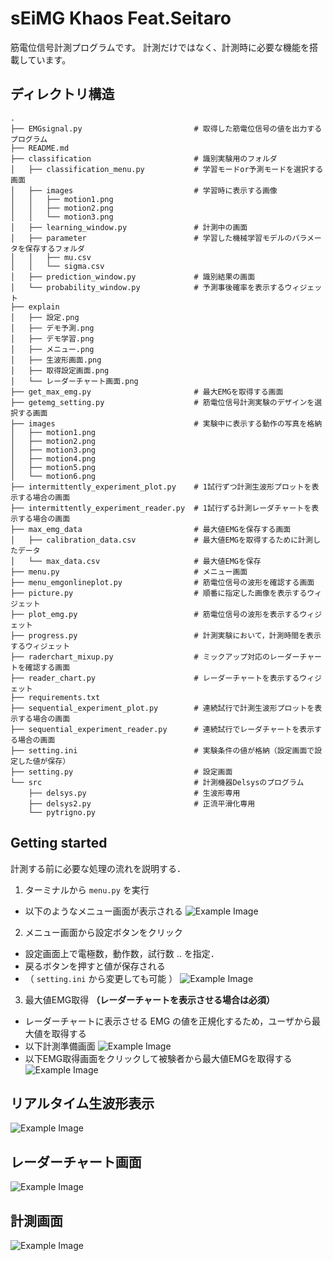 # sEiMG Khaos Feat.Seitaro

筋電位信号計測プログラムです。
計測だけではなく、計測時に必要な機能を搭載しています。

## ディレクトリ構造

```
.
├── EMGsignal.py                         # 取得した筋電位信号の値を出力するプログラム
├── README.md                 
├── classification                       # 識別実験用のフォルダ
│   ├── classification_menu.py           # 学習モードor予測モードを選択する画面
│   ├── images                           # 学習時に表示する画像 
│   │   ├── motion1.png
│   │   ├── motion2.png
│   │   └── motion3.png
│   ├── learning_window.py               # 計測中の画面
│   ├── parameter                        # 学習した機械学習モデルのパラメータを保存するフォルダ
│   │   ├── mu.csv
│   │   └── sigma.csv
│   ├── prediction_window.py             # 識別結果の画面
│   └── probability_window.py            # 予測事後確率を表示するウィジェット
├── explain
│   ├── 設定.png
│   ├── デモ予測.png
│   ├── デモ学習.png
│   ├── メニュー.png
│   ├── 生波形画面.png
│   ├── 取得設定画面.png
│   └── レーダーチャート画面.png
├── get_max_emg.py                       # 最大EMGを取得する画面 
├── getemg_setting.py                    # 筋電位信号計測実験のデザインを選択する画面
├── images                               # 実験中に表示する動作の写真を格納
│   ├── motion1.png
│   ├── motion2.png
│   ├── motion3.png
│   ├── motion4.png
│   ├── motion5.png
│   └── motion6.png
├── intermittently_experiment_plot.py    # 1試行ずつ計測生波形プロットを表示する場合の画面
├── intermittently_experiment_reader.py  # 1試行ずる計測レーダチャートを表示する場合の画面
├── max_emg_data                         # 最大値EMGを保存する画面
│   ├── calibration_data.csv             # 最大値EMGを取得するために計測したデータ
│   └── max_data.csv                     # 最大値EMGを保存
├── menu.py                              # メニュー画面
├── menu_emgonlineplot.py                # 筋電位信号の波形を確認する画面
├── picture.py                           # 順番に指定した画像を表示するウィジェット
├── plot_emg.py                          # 筋電位信号の波形を表示するウィジェット
├── progress.py                          # 計測実験において，計測時間を表示するウィジェット
├── raderchart_mixup.py                  # ミックアップ対応のレーダーチャートを確認する画面 
├── reader_chart.py                      # レーダーチャートを表示するウィジェット
├── requirements.txt
├── sequential_experiment_plot.py        # 連続試行で計測生波形プロットを表示する場合の画面
├── sequential_experiment_reader.py      # 連続試行でレーダチャートを表示する場合の画面 
├── setting.ini                          # 実験条件の値が格納（設定画面で設定した値が保存）
├── setting.py                           # 設定画面
└── src                                  # 計測機器Delsysのプログラム
    ├── delsys.py                        # 生波形専用
    ├── delsys2.py                       # 正流平滑化専用
    └── pytrigno.py
```

## Getting started
計測する前に必要な処理の流れを説明する．

1. ターミナルから `menu.py` を実行
  - 以下のようなメニュー画面が表示される
  ![Example Image](explain/menu.png)
2. メニュー画面から設定ボタンをクリック
  - 設定画面上で電極数，動作数，試行数 ‥ を指定．
  - 戻るボタンを押すと値が保存される  
  - （ `setting.ini` から変更しても可能 ）
  ![Example Image](explain/setting.png)
3. 最大値EMG取得 **（レーダーチャートを表示させる場合は必須）**
  - レーダーチャートに表示させる EMG の値を正規化するため，ユーザから最大値を取得する
  - 以下計測準備画面
  ![Example Image](explain/maxemg_ready.png)
  - 以下EMG取得画面をクリックして被験者から最大値EMGを取得する
  ![Example Image](explain/maxemg_get.png)


## リアルタイム生波形表示
![Example Image](explain/online_emgplot.png)

## レーダーチャート画面
![Example Image](explain/radar_chart.png)

## 計測画面
![Example Image](explain/learning.png)